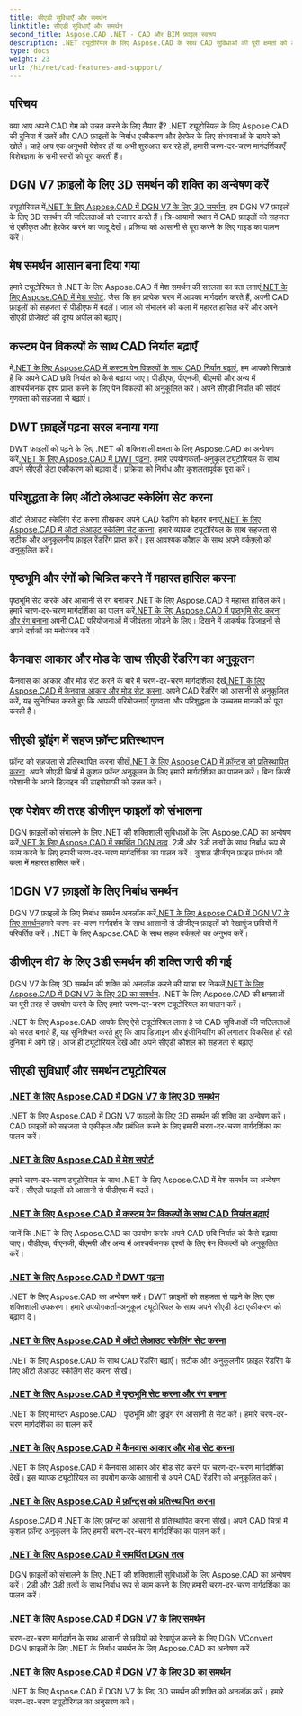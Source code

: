 ```yaml
---
title: सीएडी सुविधाएँ और समर्थन
linktitle: सीएडी सुविधाएँ और समर्थन
second_title: Aspose.CAD .NET - CAD और BIM फ़ाइल स्वरूप
description: .NET ट्यूटोरियल के लिए Aspose.CAD के साथ CAD सुविधाओं की पूरी क्षमता को अनलॉक करें। DGN V7 के लिए 3D समर्थन, मेश हैंडलिंग, पेन अनुकूलन और बहुत कुछ आसानी से सीखें।
type: docs
weight: 23
url: /hi/net/cad-features-and-support/
---
```


## परिचय

क्या आप अपने CAD गेम को उन्नत करने के लिए तैयार हैं? .NET ट्यूटोरियल के लिए Aspose.CAD की दुनिया में उतरें और CAD फ़ाइलों के निर्बाध एकीकरण और हेरफेर के लिए संभावनाओं के दायरे को खोलें। चाहे आप एक अनुभवी पेशेवर हों या अभी शुरुआत कर रहे हों, हमारी चरण-दर-चरण मार्गदर्शिकाएँ विशेषज्ञता के सभी स्तरों को पूरा करती हैं।

## DGN V7 फ़ाइलों के लिए 3D समर्थन की शक्ति का अन्वेषण करें

 ट्यूटोरियल में[.NET के लिए Aspose.CAD में DGN V7 के लिए 3D समर्थन](./3d-support-for-dgn-v7/), हम DGN V7 फ़ाइलों के लिए 3D समर्थन की जटिलताओं को उजागर करते हैं। त्रि-आयामी स्थान में CAD फ़ाइलों को सहजता से एकीकृत और हेरफेर करने का जादू देखें। प्रक्रिया को आसानी से पूरा करने के लिए गाइड का पालन करें।

## मेष समर्थन आसान बना दिया गया

 हमारे ट्यूटोरियल से .NET के लिए Aspose.CAD में मेश समर्थन की सरलता का पता लगाएं[.NET के लिए Aspose.CAD में मेश सपोर्ट](./mesh-support/). जैसा कि हम प्रत्येक चरण में आपका मार्गदर्शन करते हैं, अपनी CAD फ़ाइलों को सहजता से पीडीएफ में बदलें। जाल को संभालने की कला में महारत हासिल करें और अपने सीएडी प्रोजेक्टों की दृश्य अपील को बढ़ाएं।

## कस्टम पेन विकल्पों के साथ CAD निर्यात बढ़ाएँ

 में[.NET के लिए Aspose.CAD में कस्टम पेन विकल्पों के साथ CAD निर्यात बढ़ाएं](./pen-support-in-export/), हम आपको सिखाते हैं कि अपने CAD छवि निर्यात को कैसे बढ़ाया जाए। पीडीएफ, पीएनजी, बीएमपी और अन्य में आश्चर्यजनक दृश्य प्राप्त करने के लिए पेन विकल्पों को अनुकूलित करें। अपने सीएडी निर्यात की सौंदर्य गुणवत्ता को सहजता से बढ़ाएं।

## DWT फ़ाइलें पढ़ना सरल बनाया गया

DWT फ़ाइलों को पढ़ने के लिए .NET की शक्तिशाली क्षमता के लिए Aspose.CAD का अन्वेषण करें[.NET के लिए Aspose.CAD में DWT पढ़ना](./reading-dwt/). हमारे उपयोगकर्ता-अनुकूल ट्यूटोरियल के साथ अपने सीएडी डेटा एकीकरण को बढ़ावा दें। प्रक्रिया को निर्बाध और कुशलतापूर्वक पूरा करें।

## परिशुद्धता के लिए ऑटो लेआउट स्केलिंग सेट करना

 ऑटो लेआउट स्केलिंग सेट करना सीखकर अपने CAD रेंडरिंग को बेहतर बनाएं[.NET के लिए Aspose.CAD में ऑटो लेआउट स्केलिंग सेट करना](./setting-auto-layout-scaling/). हमारे व्यापक ट्यूटोरियल के साथ सहजता से सटीक और अनुकूलनीय फ़ाइल रेंडरिंग प्राप्त करें। इस आवश्यक कौशल के साथ अपने वर्कफ़्लो को अनुकूलित करें।

## पृष्ठभूमि और रंगों को चित्रित करने में महारत हासिल करना

 पृष्ठभूमि सेट करके और आसानी से रंग बनाकर .NET के लिए Aspose.CAD में महारत हासिल करें। हमारे चरण-दर-चरण मार्गदर्शिका का पालन करें[.NET के लिए Aspose.CAD में पृष्ठभूमि सेट करना और रंग बनाना](./setting-background-and-drawing-colors/) अपनी CAD परियोजनाओं में जीवंतता जोड़ने के लिए। दिखने में आकर्षक डिजाइनों से अपने दर्शकों का मनोरंजन करें।

## कैनवास आकार और मोड के साथ सीएडी रेंडरिंग का अनुकूलन

कैनवास का आकार और मोड सेट करने के बारे में चरण-दर-चरण मार्गदर्शिका देखें[.NET के लिए Aspose.CAD में कैनवास आकार और मोड सेट करना](./setting-canvas-size-and-mode/). अपने CAD रेंडरिंग को आसानी से अनुकूलित करें, यह सुनिश्चित करते हुए कि आपकी परियोजनाएँ गुणवत्ता और परिशुद्धता के उच्चतम मानकों को पूरा करती हैं।

## सीएडी ड्रॉइंग में सहज फ़ॉन्ट प्रतिस्थापन

 फ़ॉन्ट को सहजता से प्रतिस्थापित करना सीखें[.NET के लिए Aspose.CAD में फ़ॉन्ट्स को प्रतिस्थापित करना](./substituting-fonts/). अपने सीएडी चित्रों में कुशल फ़ॉन्ट अनुकूलन के लिए हमारी मार्गदर्शिका का पालन करें। बिना किसी परेशानी के अपने डिज़ाइन की टाइपोग्राफी को उन्नत करें।

## एक पेशेवर की तरह डीजीएन फाइलों को संभालना

 DGN फ़ाइलों को संभालने के लिए .NET की शक्तिशाली सुविधाओं के लिए Aspose.CAD का अन्वेषण करें[.NET के लिए Aspose.CAD में समर्थित DGN तत्व](./supported-dgn-elements/). 2डी और 3डी तत्वों के साथ निर्बाध रूप से काम करने के लिए हमारी चरण-दर-चरण मार्गदर्शिका का पालन करें। कुशल डीजीएन फ़ाइल प्रबंधन की कला में महारत हासिल करें।

## 1DGN V7 फ़ाइलों के लिए निर्बाध समर्थन

 DGN V7 फ़ाइलों के लिए निर्बाध समर्थन अनलॉक करें[.NET के लिए Aspose.CAD में DGN V7 के लिए समर्थन](./support-for-dgn-v7/)हमारे चरण-दर-चरण मार्गदर्शन के साथ आसानी से डीजीएन फ़ाइलों को रेखापुंज छवियों में परिवर्तित करें। .NET के लिए Aspose.CAD के साथ सहज वर्कफ़्लो का अनुभव करें।

## डीजीएन वी7 के लिए 3डी समर्थन की शक्ति जारी की गई

 DGN V7 के लिए 3D समर्थन की शक्ति को अनलॉक करने की यात्रा पर निकलें[.NET के लिए Aspose.CAD में DGN V7 के लिए 3D का समर्थन](./support-of-3d-for-dgn-v7/). .NET के लिए Aspose.CAD की क्षमताओं का पूरी तरह से उपयोग करने के लिए हमारे चरण-दर-चरण ट्यूटोरियल का पालन करें।

.NET के लिए Aspose.CAD आपके लिए ऐसे ट्यूटोरियल लाता है जो CAD सुविधाओं की जटिलताओं को सरल बनाते हैं, यह सुनिश्चित करते हुए कि आप डिज़ाइन और इंजीनियरिंग की लगातार विकसित हो रही दुनिया में आगे रहें। आज ही ट्यूटोरियल देखें और अपने सीएडी कौशल को सहजता से बढ़ाएं!
## सीएडी सुविधाएँ और समर्थन ट्यूटोरियल
### [.NET के लिए Aspose.CAD में DGN V7 के लिए 3D समर्थन](./3d-support-for-dgn-v7/)
.NET के लिए Aspose.CAD में DGN V7 फ़ाइलों के लिए 3D समर्थन की शक्ति का अन्वेषण करें। CAD फ़ाइलों को सहजता से एकीकृत और प्रबंधित करने के लिए हमारी चरण-दर-चरण मार्गदर्शिका का पालन करें।
### [.NET के लिए Aspose.CAD में मेश सपोर्ट](./mesh-support/)
हमारे चरण-दर-चरण ट्यूटोरियल के साथ .NET के लिए Aspose.CAD में मेश समर्थन का अन्वेषण करें। सीएडी फाइलों को आसानी से पीडीएफ में बदलें।
### [.NET के लिए Aspose.CAD में कस्टम पेन विकल्पों के साथ CAD निर्यात बढ़ाएं](./pen-support-in-export/)
जानें कि .NET के लिए Aspose.CAD का उपयोग करके अपने CAD छवि निर्यात को कैसे बढ़ाया जाए। पीडीएफ, पीएनजी, बीएमपी और अन्य में आश्चर्यजनक दृश्यों के लिए पेन विकल्पों को अनुकूलित करें।
### [.NET के लिए Aspose.CAD में DWT पढ़ना](./reading-dwt/)
.NET के लिए Aspose.CAD का अन्वेषण करें। DWT फ़ाइलों को सहजता से पढ़ने के लिए एक शक्तिशाली उपकरण। हमारे उपयोगकर्ता-अनुकूल ट्यूटोरियल के साथ अपने सीएडी डेटा एकीकरण को बढ़ावा दें।
### [.NET के लिए Aspose.CAD में ऑटो लेआउट स्केलिंग सेट करना](./setting-auto-layout-scaling/)
.NET के लिए Aspose.CAD के साथ CAD रेंडरिंग बढ़ाएँ। सटीक और अनुकूलनीय फ़ाइल रेंडरिंग के लिए ऑटो लेआउट स्केलिंग सेट करना सीखें।
### [.NET के लिए Aspose.CAD में पृष्ठभूमि सेट करना और रंग बनाना](./setting-background-and-drawing-colors/)
.NET के लिए मास्टर Aspose.CAD। पृष्ठभूमि और ड्राइंग रंग आसानी से सेट करें। हमारे चरण-दर-चरण मार्गदर्शिका का पालन करें.
### [.NET के लिए Aspose.CAD में कैनवास आकार और मोड सेट करना](./setting-canvas-size-and-mode/)
.NET के लिए Aspose.CAD में कैनवास आकार और मोड सेट करने पर चरण-दर-चरण मार्गदर्शिका देखें। इस व्यापक ट्यूटोरियल का उपयोग करके आसानी से अपने CAD रेंडरिंग को अनुकूलित करें।
### [.NET के लिए Aspose.CAD में फ़ॉन्ट्स को प्रतिस्थापित करना](./substituting-fonts/)
Aspose.CAD में .NET के लिए फ़ॉन्ट को आसानी से प्रतिस्थापित करना सीखें। अपने CAD चित्रों में कुशल फ़ॉन्ट अनुकूलन के लिए हमारी चरण-दर-चरण मार्गदर्शिका का पालन करें।
### [.NET के लिए Aspose.CAD में समर्थित DGN तत्व](./supported-dgn-elements/)
DGN फ़ाइलों को संभालने के लिए .NET की शक्तिशाली सुविधाओं के लिए Aspose.CAD का अन्वेषण करें। 2डी और 3डी तत्वों के साथ निर्बाध रूप से काम करने के लिए हमारी चरण-दर-चरण मार्गदर्शिका का पालन करें।
### [.NET के लिए Aspose.CAD में DGN V7 के लिए समर्थन](./support-for-dgn-v7/)
चरण-दर-चरण मार्गदर्शन के साथ आसानी से छवियों को रेखापुंज करने के लिए DGN VConvert DGN फ़ाइलों के लिए .NET के निर्बाध समर्थन के लिए Aspose.CAD का अन्वेषण करें।
### [.NET के लिए Aspose.CAD में DGN V7 के लिए 3D का समर्थन](./support-of-3d-for-dgn-v7/)
.NET के लिए Aspose.CAD में DGN V7 के लिए 3D समर्थन की शक्ति को अनलॉक करें। हमारे चरण-दर-चरण ट्यूटोरियल का अनुसरण करें।